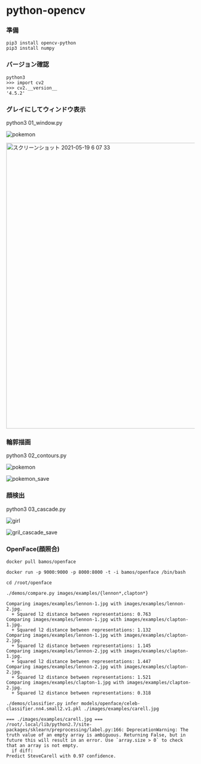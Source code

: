 # python-opencv

### 準備
```
pip3 install opencv-python
pip3 install numpy
```

### バージョン確認
```
python3
>>> import cv2
>>> cv2.__version__
'4.5.2'
```

### グレイにしてウィンドウ表示
python3 01_window.py

![pokemon](https://user-images.githubusercontent.com/22611735/118332001-5f86b780-b544-11eb-9b53-8e5a321426aa.png)

<img width="762" alt="スクリーンショット 2021-05-19 6 07 33" src="https://user-images.githubusercontent.com/22611735/118723597-94f31400-b868-11eb-9858-e1fe63aff1de.png">


### 輪郭描画
python3 02_contours.py

![pokemon](https://user-images.githubusercontent.com/22611735/118332001-5f86b780-b544-11eb-9b53-8e5a321426aa.png)

![pokemon_save](https://user-images.githubusercontent.com/22611735/118332007-631a3e80-b544-11eb-92fe-d9421873cc34.png)

### 顔検出
python3 03_cascade.py

![girl](https://user-images.githubusercontent.com/22611735/118559122-762a4a00-b7a2-11eb-960b-eb7809447406.png)

![gril_cascade_save](https://user-images.githubusercontent.com/22611735/118559131-79bdd100-b7a2-11eb-93aa-03d2ceb8db55.png)

### OpenFace(顔照合)
```
docker pull bamos/openface

docker run -p 9000:9000 -p 8000:8000 -t -i bamos/openface /bin/bash

cd /root/openface
```
```
./demos/compare.py images/examples/{lennon*,clapton*}

Comparing images/examples/lennon-1.jpg with images/examples/lennon-2.jpg.
  + Squared l2 distance between representations: 0.763
Comparing images/examples/lennon-1.jpg with images/examples/clapton-1.jpg.
  + Squared l2 distance between representations: 1.132
Comparing images/examples/lennon-1.jpg with images/examples/clapton-2.jpg.
  + Squared l2 distance between representations: 1.145
Comparing images/examples/lennon-2.jpg with images/examples/clapton-1.jpg.
  + Squared l2 distance between representations: 1.447
Comparing images/examples/lennon-2.jpg with images/examples/clapton-2.jpg.
  + Squared l2 distance between representations: 1.521
Comparing images/examples/clapton-1.jpg with images/examples/clapton-2.jpg.
  + Squared l2 distance between representations: 0.318
```

```
./demos/classifier.py infer models/openface/celeb-classifier.nn4.small2.v1.pkl ./images/examples/carell.jpg

=== ./images/examples/carell.jpg ===
/root/.local/lib/python2.7/site-packages/sklearn/preprocessing/label.py:166: DeprecationWarning: The truth value of an empty array is ambiguous. Returning False, but in future this will result in an error. Use `array.size > 0` to check that an array is not empty.
  if diff:
Predict SteveCarell with 0.97 confidence.
```
